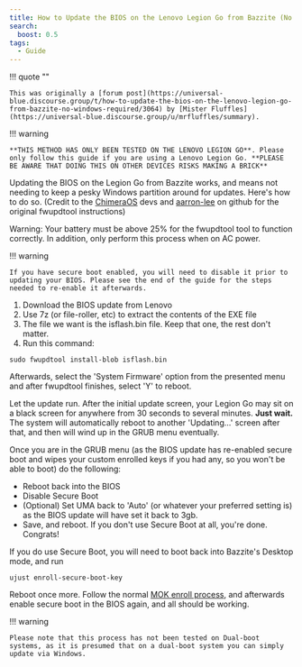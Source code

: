 ```yaml
---
title: How to Update the BIOS on the Lenovo Legion Go from Bazzite (No Windows Required)
search:
  boost: 0.5
tags:
  - Guide
---
```


!!! quote ""

    This was originally a [forum post](https://universal-blue.discourse.group/t/how-to-update-the-bios-on-the-lenovo-legion-go-from-bazzite-no-windows-required/3064) by [Mister Fluffles](https://universal-blue.discourse.group/u/mrfluffles/summary).

!!! warning

    **THIS METHOD HAS ONLY BEEN TESTED ON THE LENOVO LEGION GO**. Please only follow this guide if you are using a Lenovo Legion Go. **PLEASE BE AWARE THAT DOING THIS ON OTHER DEVICES RISKS MAKING A BRICK**

Updating the BIOS on the Legion Go from Bazzite works, and means not needing to keep a pesky Windows partition around for updates. Here's how to do so. (Credit to the [ChimeraOS](https://chimeraos.org/) devs and [aarron-lee](https://github.com/aarron-lee) on github for the original fwupdtool instructions)

Warning: Your battery must be above 25% for the fwupdtool tool to function correctly. In addition, only perform this process when on AC power.

!!! warning

    If you have secure boot enabled, you will need to disable it prior to updating your BIOS. Please see the end of the guide for the steps needed to re-enable it afterwards.

1. Download the BIOS update from Lenovo
2. Use 7z (or file-roller, etc) to extract the contents of the EXE file
3. The file we want is the isflash.bin file. Keep that one, the rest don't matter.
4. Run this command:

```
sudo fwupdtool install-blob isflash.bin
```

Afterwards, select the 'System Firmware' option from the presented menu and after fwupdtool finishes, select 'Y' to reboot.

Let the update run. After the initial update screen, your Legion Go may sit on a black screen for anywhere from 30 seconds to several minutes. **Just wait.** The system will automatically reboot to another 'Updating...' screen after that, and then will wind up in the GRUB menu eventually.

Once you are in the GRUB menu (as the BIOS update has re-enabled secure boot and wipes your custom enrolled keys if you had any, so you won't be able to boot) do the following:

- Reboot back into the BIOS
- Disable Secure Boot
- (Optional) Set UMA back to 'Auto' (or whatever your preferred setting is) as the BIOS update will have set it back to 3gb.
- Save, and reboot. If you don't use Secure Boot at all, you're done. Congrats!

If you do use Secure Boot, you will need to boot back into Bazzite's Desktop mode, and run

```
ujust enroll-secure-boot-key
```

Reboot once more. Follow the normal [MOK enroll process](/General/Installation_Guide/secure_boot.md), and afterwards enable secure boot in the BIOS again, and all should be working.

!!! warning

    Please note that this process has not been tested on Dual-boot systems, as it is presumed that on a dual-boot system you can simply update via Windows.
